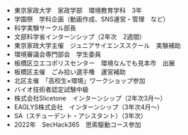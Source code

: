 - 東京家政大学　家政学部　環境教育学科　3年
- 学園祭　学科企画（動画作成、SNS運営・管理　など）
- 科学実験サークル部長
- 文部科学省インターンシップ（2年次　2週間）
- 東京家政大学主催　ジュニアサイエンススクール　実験補助
- 環境審議会専門部会　学生委員
- 板橋区立エコポリスセンター　環境なんでも見本市　出展
- 板橋区主催　ごみ拾い選手権　運営補助
- 北区主催　「高校生×環境」ワークショップ参加
- バイオ技術者認定試験中級
- 株式会社Slicetone　インターンシップ（2年次3月～）
- EAGLYS株式会社　インターンシップ（3年次4月～）
- SA（スチューデント・アシスタント）（3年次）
- 2022年　SecHack365　思索駆動コース参加

<!---
tdatwja/tdatwja is a ✨ special ✨ repository because its `README.md` (this file) appears on your GitHub profile.
You can click the Preview link to take a look at your changes.
--->
